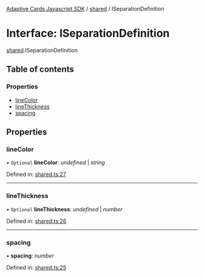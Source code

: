 [Adaptive Cards Javascript SDK](../README.md) / [shared](../modules/shared.md) / ISeparationDefinition

# Interface: ISeparationDefinition

[shared](../modules/shared.md).ISeparationDefinition

## Table of contents

### Properties

- [lineColor](shared.iseparationdefinition.md#linecolor)
- [lineThickness](shared.iseparationdefinition.md#linethickness)
- [spacing](shared.iseparationdefinition.md#spacing)

## Properties

### lineColor

• `Optional` **lineColor**: _undefined_ \| _string_

Defined in: [shared.ts:27](https://github.com/microsoft/AdaptiveCards/blob/0938a1f10/source/nodejs/adaptivecards/src/shared.ts#L27)

---

### lineThickness

• `Optional` **lineThickness**: _undefined_ \| _number_

Defined in: [shared.ts:26](https://github.com/microsoft/AdaptiveCards/blob/0938a1f10/source/nodejs/adaptivecards/src/shared.ts#L26)

---

### spacing

• **spacing**: _number_

Defined in: [shared.ts:25](https://github.com/microsoft/AdaptiveCards/blob/0938a1f10/source/nodejs/adaptivecards/src/shared.ts#L25)
